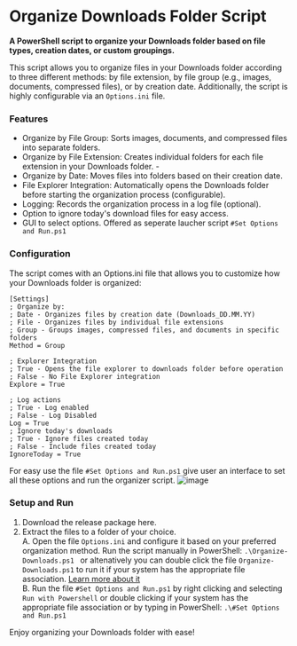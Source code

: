 # Organize Downloads Folder Script
**A PowerShell script to organize your Downloads folder based on file types, creation dates, or custom groupings.**

This script allows you to organize files in your Downloads folder according to three different methods: 
by file extension, by file group (e.g., images, documents, compressed files), or by creation date. Additionally, the script is highly configurable via an `Options.ini` file.

### Features ###

 - Organize by File Group: Sorts images, documents, and compressed files into separate folders.
 - Organize by File Extension: Creates individual folders for each file extension in your Downloads folder. - 
 - Organize by Date: Moves files into folders based on their creation date.
 - File Explorer Integration: Automatically opens the Downloads folder before starting the organization process (configurable).
 - Logging: Records the organization process in a log file (optional).
 - Option to ignore today's download files for easy access.
 - GUI to select options. Offered as seperate laucher script `#Set Options and Run.ps1`
   

### Configuration ###

The script comes with an Options.ini file that allows you to customize how your Downloads folder is organized:
 
    [Settings]
    ; Organize by:
    ; Date - Organizes files by creation date (Downloads_DD.MM.YY)
    ; File - Organizes files by individual file extensions
    ; Group - Groups images, compressed files, and documents in specific folders
    Method = Group
    
    ; Explorer Integration
    ; True - Opens the file explorer to downloads folder before operation
    ; False - No File Explorer integration
    Explore = True
    
    ; Log actions
    ; True - Log enabled
    ; False - Log Disabled
    Log = True
    ; Ignore today's downloads
    ; True - Ignore files created today
    ; False - Include files created today
    IgnoreToday = True
For easy use the file `#Set Options and Run.ps1` give user an interface to set all these options and run the organizer script.
![image](https://github.com/user-attachments/assets/6911e68a-e48e-46a9-b143-2968dd46fbda)


### Setup and Run ###
1. Download the release package here.
2. Extract the files to a folder of your choice.\
   A. Open the file `Options.ini` and configure it based on your preferred organization method.
      Run the script manually in PowerShell: <code>.\Organize-Downloads.ps1 </code> or altenatively you can double click the file `Organize-Downloads.ps1` to run it if your system has the appropriate file association.  [Learn more about it](https://locall.host/run-with-powershell-double-click/)\
   B. Run the file `#Set Options and Run.ps1` by right clicking and selecting `Run with Powershell` or double clicking if your system has the appropriate file association or by typing in PowerShell: <code>.\\#Set Options and Run.ps1</code> <br>

Enjoy organizing your Downloads folder with ease!
